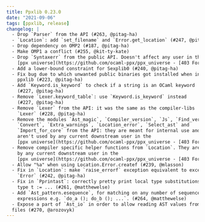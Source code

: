 ```yaml
---
title: Ppxlib 0.23.0
date: "2021-09-06"
tags: [ppxlib, release]
changelog: |
  - Drop `Parser` from the API (#263, @pitag-ha)
  - `Location`: add `set_filename` and `Error.get_location` (#247, @pitag-ha)
  - Drop dependency on OMP2 (#187, @pitag-ha)
  - Make OMP1 a conflict (#255, @kit-ty-kate)
  - Drop `Syntaxerr` from the public API. Doesn't affect any user in the
    [ppx universe](https://github.com/ocaml-ppx/ppx_universe - [403 Forbidden]) (#244, @pitag-ha)
  - Add a lower-bound constraint for Sexplib0 (#240, @pitag-ha)
  - Fix bug due to which unwanted public binaries got installed when installing
    ppxlib (#223, @pitag-ha)
  - Add `Keyword.is_keyword` to check if a string is an OCaml keyword
    (#227, @pitag-ha)
  - Remove `Lexer.keyword_table`: use `Keyword.is_keyword` instead
    (#227, @pitag-ha)
  - Remove `Lexer` from the API: it was the same as the compiler-libs
    `Lexer` (#228, @pitag-ha)
  - Remove the modules `Ast_magic`, `Compiler_version`, `Js`, `Find_version`,
    `Convert`, `Extra_warnings`, `Location_error`, `Select_ast` and
    `Import_for_core` from the API: they are meant for internal use and
    aren't used by any current downstream user in the
    [ppx universe](https://github.com/ocaml-ppx/ppx_universe - [403 Forbidden]) (#230, @pitag-ha)
  - Remove compiler specific helper functions from `Location`. They aren't used
    by any current downstream user in the
    [ppx universe](https://github.com/ocaml-ppx/ppx_universe - [403 Forbidden]) (#238, @pitag-ha)
  - Allow "%a" when using Location.Error.createf (#239, @mlasson)
  - Fix in `Location`: make `raise_errorf` exception equivalent to exception
    `Error` (#242, @pitag-ha)
  - Fix in `Pprintast`: correctly pretty print local type substitutions, e.g.
    type t := ... (#261, @matthewelse)
  - Add `Ast_pattern.esequence`, for matching on any number of sequenced
    expressions e.g. `do_a (); do_b (); ...`. (#264, @matthewelse)
  - Expose a part of `Ast_io` in order to allow reading AST values from binary
  files (#270, @arozovyk)
---
```


